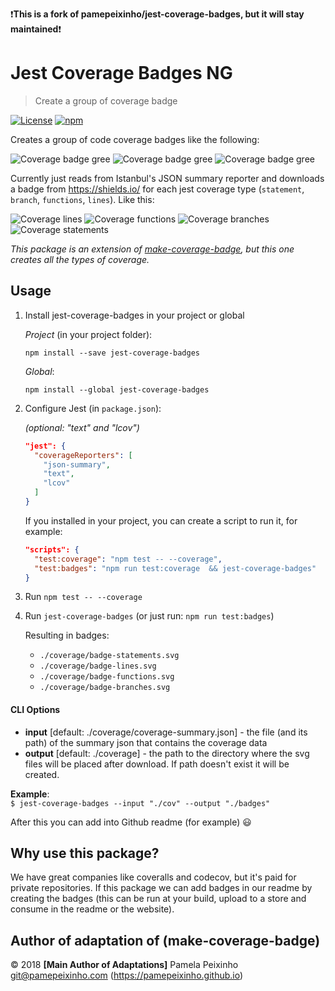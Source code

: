 :exclamation:**This is a fork of pamepeixinho/jest-coverage-badges, but it will stay maintained**:exclamation:
# Jest Coverage Badges NG

> Create a group of coverage badge

[![License][license-image]][license-url]
[![npm](https://img.shields.io/npm/dw/jest-coverage-badges.svg)](https://www.npmjs.com/package/jest-coverage-badges)

[license-url]: https://opensource.org/licenses/MIT
[license-image]: https://img.shields.io/npm/l/make-coverage-badge.svg

Creates a group of code coverage badges like the following:

![Coverage badge gree][coverage-badge-green] ![Coverage badge gree][coverage-badge-yellow] ![Coverage badge gree][coverage-badge-red]

[coverage-badge-green]: https://img.shields.io/badge/Coverage-100%25-brightgreen.svg
[coverage-badge-yellow]: https://img.shields.io/badge/Coverage-100%25-yellow.svg
[coverage-badge-red]: https://img.shields.io/badge/Coverage-100%25-red.svg

Currently just reads from Istanbul's JSON summary reporter and downloads a badge from https://shields.io/ for each jest coverage type (`statement`, `branch`, `functions`, `lines`). Like this:

![Coverage lines](https://img.shields.io/badge/Coverage:lines-100-green.svg)
![Coverage functions](https://img.shields.io/badge/Coverage:functions-100-green.svg)
![Coverage branches](https://img.shields.io/badge/Coverage:branches-100-green.svg)
![Coverage statements](https://img.shields.io/badge/Coverage:statements-100-green.svg)


*This package is an extension of [make-coverage-badge], but this one creates all the types of coverage.*

[make-coverage-badge]:https://www.npmjs.com/package/make-coverage-badge


## Usage

1. Install jest-coverage-badges in your project or global

      *Project* (in your project folder):

      ```npm install --save jest-coverage-badges```

      *Global*:

      ```npm install --global jest-coverage-badges```


2. Configure Jest (in `package.json`):

      _(optional: "text" and "lcov")_

    ```json
    "jest": {
      "coverageReporters": [
        "json-summary", 
        "text",
        "lcov"
      ]
    }
    ```

    If you installed in your project, you can create a script to run it, for example:


    ```json
    "scripts": {
      "test:coverage": "npm test -- --coverage",
      "test:badges": "npm run test:coverage  && jest-coverage-badges"
    }
    ```


2. Run `npm test -- --coverage`

3. Run `jest-coverage-badges` (or just run: `npm run test:badges`)

    Resulting in badges:
    - `./coverage/badge-statements.svg`
    - `./coverage/badge-lines.svg`
    - `./coverage/badge-functions.svg`
    - `./coverage/badge-branches.svg`

#### CLI Options
  * **input** [default: ./coverage/coverage-summary.json] - the file (and its path) of the summary json that contains the coverage data     
  * **output** [default: ./coverage] - the path to the directory where the svg files will be placed after download. If path doesn't exist it will be created.

**Example**:    
  ```$ jest-coverage-badges --input "./cov" --output "./badges"```     


After this you can add into Github readme (for example) :smiley:

## Why use this package?

We have great companies like coveralls and codecov, but it's paid for private repositories. If this package we can add badges in our readme by creating the badges (this can be run at your build, upload to a store and consume in the readme or the website).


## Author of adaptation of (make-coverage-badge)

© 2018 **[Main Author of Adaptations]** Pamela Peixinho <git@pamepeixinho.com> (https://pamepeixinho.github.io)
